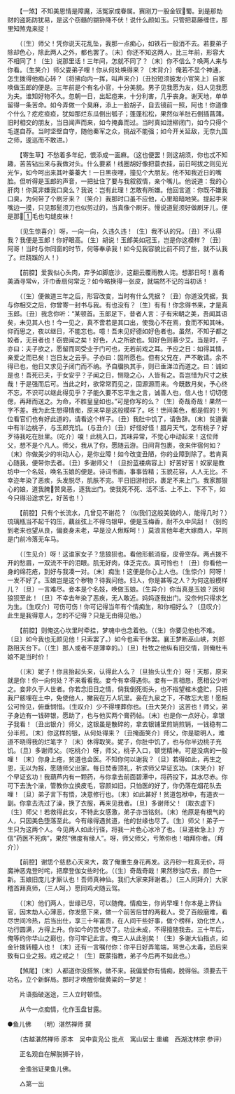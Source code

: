 <!-- { "loadSidebar": true } -->
　　【一煞】不知美恩情是障魔，活冤家成眷属。赛刚刀一股金钗蜀。到是那劫财的盗跖防犹易，是这个窃髓的猢狲降不伏！说什么颜如玉。只管把葛藤缠住，那里知煞鬼来捉！ 

　　（〔生〕师父！凭你说天花乱坠，我那一点痴心，如铁石一般消不去。若要弟子除却色心，除此两人之外，都也罢了。〔末〕你还不知这两人，比三年前，形容大不相同了！〔生〕说那里话！三年间，怎就不同了？〔末〕你不信么？唤两人来与你看。〔生笑介〕师父耍弟子哩！你从何处唤得来？〔末背介〕俺若不显个神通，怎生拨得他痴心转？〔将拂向内一挥，叫声来介〕〔丑扮短须披发小官笑上〕自家唤做玉郎的便是。三年前是个有名小官，十分美貌。男子见我愿为友，妇人见我愿为夫。谁知好物不久。忽朝一日，出起痘来，十分利害，几乎丧身。谢天地，单单留得一条苦命。如今弄做一个臭麻，添上一脸胡子，自去镜前一照，阿也！你道像个什么？疙疙疸疸，犹如那烂东瓜倒出瓠子；蓬蓬松松，果然似羊肚石倒插菖蒲。旧时相交的朋友，当日闻声而来，如今掩鼻而过。当时真如泄柳闭门，如今只得个毛遂自荐。当时坚壁自守，随他秦军之众，挑战不能强；如今开关延敌，无奈九国之师，逡巡而不敢进。） 

　　【寄生草】不愁着多年纪，恨添成一面麻。（这也便罢！则这胡须，你也忒不知趣，苦苦钻出来与我做对头。什么要紧！线圈胡好像把蓑衣挂，前日呵拔之则见光光乍，如今呵出来其叶蓁蓁大！一日黑夜哩，撞见个大朋友。他不知我近日的嘴脸。但听得是玉郎的声音，一把扯住了要与我叙叙情，亲个嘴儿。他说道：我的心肝肉！你莫非嫌我口臭么？我说：岂有此理！怎敢有所嫌。他回言道：你既不嫌我口臭，为何带了个刷牙来？〔笑介〕我那时口虽不应他，心里暗暗地笑。提起手来嘴边一摸，只见那髭须刀也似剪过的，当真像个刷牙。慢说道髭须好做刷牙儿，便是那毛也勾缝皮袜！ 

　　〔见生惊喜介〕呀，一向一向，久违久违！〔生〕我不认的兄。〔丑〕不认得我？我便是玉郎！你好眼高。〔生〕胡说！玉郎美如冠玉，岂是你这模样？〔丑〕阿哥！当时与你同窗的时节，何等奉承我！如今见我容貌比前不同了些，就不认我了。烂跷蹊的人！） 

　　【前腔】爱我似心头肉，弃予如脚底沙，这翻云覆雨教人诧。想那日呵！嘉肴美酒寻常，汗巾香扇何常乏？如今略换得一张皮，就端然不记的当初话！ 

　　（〔生〕便做道三年之后，形容改变，当时有什么凭据？〔丑〕你道没凭据，我与你相交之后，你曾寄一封书与我。有也没有？〔生〕有有！你念得书来，才是真玉郎。〔丑〕我念你听：“某顿首。玉郎足下，昔者人言：子有宋朝之美，吾闻其语矣，未见其人也！今一见之，真不啻若是其口出，使我心不在焉，食而不知其味。仰而思之，夜以继日，不能忘也。噫！吾未见好德如好色者也。虽然，不知子都之姣者，无目者也！窃尝闻之矣！好色，人之所欲也。知好色则慕少艾。当是时，子亦曰：夫子欲之，愿留而同受业于门可也，无若前戏之耳。予应之日：如得其情，亲爱之而已矣！岂日友之云乎。子亦曰：固所愿也。但有父兄在，严不敢请。余不得已也，他日又求见子闭门而不纳。予自牖执其手，则已垂涕泣而道之。曰：诚如是也！吾死已夫，于女安乎？子闻之日，恻隐之心，人皆有之。吾岂惜为尺寸之肤哉！于是强而后可。当此之时，欲常常而见之，固源源而来。今既数月矣，予心终不忘，不识可以继此得见乎？子能久要不忘平生之言，诚善人也，信人也！切切偲偲，再拜而送之。为命，不胜皇皇如也。”可是你写的么？〔生〕奇哉奇哉！果然一字不差。我为此生想得情痴，原来早是这般模样了。呸！世间美色，都是假的！列位看官们也有好此道的，请看这个样子。〔丑〕我肚中饥了，请告辞。〔末〕贫道囊中有半边桃子，与玉郎充饥。〔与丑介〕〔丑〕好怪好怪！腊月天气，怎有桃子？好歹待我吃在肚里。〔吃介〕嗄！此桃入口，其味异常，不觉心中动起来！这位师父，想不是个凡人。师父，我从了你，愿随云游。日间背包裹，夜来伴宿何如？〔末〕你做美少的哄动人心，是你业障！如今改变丑陋，你的业障到除了。若肯真心随我，便带你去者。〔丑〕多谢师父！〔旦扮蓝褛病容上〕好苦好苦！奴家是教坊中一个名妓，唤名玉娘的便是。诗词书画，事事皆精；玉貌花容，人人无比。不幸迩年染了恶疾，头发脱尽，肌肤不完。平日旧游相识，裹足不来上门。我家那狠心的娘，道我腌赞臭恶，逐我出门。使我死不死、活不活、上不上、下不下，如今只得沿途求乞，好苦也！） 

　　【前腔】只有个长流水，几曾见不谢花？（似我们这般美貌的人，能得几时？）琉璃瓶当不起千钧压，藕丝弦上不得乌银甲。便是玉梅香，耐不久中风刮！（别的到老来也望从良，偏妾身未老，早是没人偢睬呵！）莫浪言他年老大嫁商人，早则是门前冷落无车马。 

　　（〔生见介〕呀！这谁家女子？恁狼狈也。看他形骸消瘦，皮骨空存。两点拨不开的愁眉，一双流不干的泪眼。肌无好肉，体乏完衣。真可怜也！〔丑〕你看他一身的绵花疮，到好与我凑一对。〔末〕痴生！这便是你心上人也。〔生惊介〕阿呀！一发不好了。玉娘岂是这个秽物？待我问他。妇人，你是甚等之人？为何这般模样儿？〔旦〕一言难尽。妾本是个名妓，唤做玉娘。〔生异介〕你当真是玉娘？因何狼狈至此！〔旦〕不幸去年染了恶疾，无人敢近。妈妈逐我出门。没奈何只得求乞为生。〔生叹介〕可伤可伤！你可记得当年有个情痴生，和你相好么？〔旦叹介〕此生是我得意人，怎的不记得？只是无由得见他。） 

　　【前腔】则俺这心坎里时牵挂，梦魂中也念着他。（〔生〕你要见他也不难。〔旦〕如今我也无颜见他！只索罢了。）如今也索干休罢。襄王梦断巫山峡，刘郎路阻天台下。（〔生〕那人或者不是薄幸的。）〔旦〕杜牧之他纵有旧交情，则俺杜韦娘不是当时价！ 

　　（〔末〕妮子！你且抬起头来，认得此人么？〔旦抬头认生介〕呀！天那，原来就是你！你一向何处？不来看看我。妾今有幸得遇你。妾有一言相恳，愿相公少听之。妾非久于人世者。你若念旧日之情，倘我倒死街头，也不指望棺木盛贮，只把我尸骸埋在土中，免使他人，撇我在万人坑里。妾在九泉之下，不敢忘大恩！愿相公可怜见，俯垂悯惜。〔生叹介〕少不得埋葬你也。〔丑大哭介〕这苦也！师父，弟子身边有一钱碎银，愿助了，也与他买两个膏药帖。〔末〕也是你一点好心，拿银子我看！〔丑出银介〕师父，这银虽是散碎的，拿去银铺里煎销煎销，一钱稳有二分半煎。〔末〕你这样的银，从何处得来？〔丑掩面笑介〕师父，你是聪明人，难道不晓得我的烂笔字？〔末〕休得取笑。妮子，你肚中饥了，也与你半边桃子充饥。〔旦〕多谢师父。〔吃桃介〕呀，师父，桃子入口，顿觉精神。可是没病的一般哩！〔末〕你身上疮，贫道也会医。不知你何以谢我？〔旦〕若得如此，再生之恩，无以为报，愿随师父出家。每日焚香顶礼，祈求师父早证玄功。〔末笑介〕好个早证玄功！我葫芦内有一颗药，与你拿去前面碧潭中，将药投下，其水尽赤。你可下去洗个澡，管教你立换皮毛，容颜如旧。只怕医的好了，你仍落在烟花队去哩！〔旦〕弟子言下有悟，决意修行也。〔末〕如此甚好！贫道包袱中，有道衣一副。你拿去洗过了澡，换了衣服，再来见我者。〔旦〕多谢师父！〔取衣虚下〕〔生〕师父！若救得此女，不特此女感激，弟子亦当铭刻。〔末〕他原是有根气的人，只因美色堕落至此。今有缘得遇贫道，他的世缘也尽了。〔生〕师父！弟子一生只为这两个人。今见两人如此行径，将我一片色心冰冷了也。〔旦道妆急上〕方信“药医不死病”，果然“佛度有缘人”。呀，师父师父，亏煞你也！咱拜你者。〔拜介〕） 

　　【前腔】谢恁个慈悲心天来大，救了俺重生身花再发。这丹砂一粒真无价，将魔神恶鬼登时咤，把摩登伽女些时化。（〔生〕奇哉奇哉！果然秽浊尽去，颜色一新。玉娘旧庞儿才厮认也！吾师真神仙。我们大家来拜谢者。）〔三人同拜介〕大家稽首拜真师，（三人呵，）愿同鸡犬随云驾。 

　　（〔末〕他们两人，世缘已尽，可以随俺。情痴生，你尚早哩！你本是上界仙官，因末劫人心薄恶，你发愿下来，做一个前苦后甘的两截人。受了百般磨难，看尽世间冷热，后当出仕，享三十年富贵，在人间干些好事，做个榜样，劝化世人，功行圆满，方得上升。你如今的苦也尽了。功业未成，不得擅随我去。三十年后，俺等约你华山之巅也，你可牢记此言。俺三人从此别矣！〔生〕多谢大仙指点，如金针拨转瞳人也！〔末〕还有一言嘱付你：你平日好弄笔端，骂世心太毒，恐后来致有口业之报。戒之戒之！〔生〕既蒙指教，弟子今后再不如此也。） 

　　【煞尾】〔末〕人都道你没搭煞，做不来。我偏爱你有情痴，脱得俗。须要去干功名，立个新鲜局。那时才唤醒你做黄粱的一梦足！ 

　　片语指破迷途，三人立时顿悟。 

　　从今一点痴情，化作玉盘甘露。


●鱼儿佛　　（明）湛然禅师 撰 

　　（古越湛然禅师 原本　吴中袁凫公 批点　寓山居士 重编　西湖沈林宗 参评） 

　　正名观自在解脱狮子铃， 

　　金渔翁证果鱼儿佛。 

　　△第一出 

